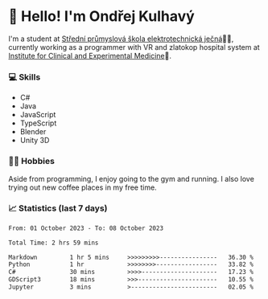 # 👋 Hello! I'm Ondřej Kulhavý

I'm a student at [Střední průmyslová škola elektrotechnická ječná](https://www.spsejecna.cz/)👨‍🎓, currently working as a programmer with VR and zlatokop hospital system at [Institute for Clinical and Experimental Medicine](https://www.ikem.cz/en/)🏥.

### 💻 Skills
- C#
- Java
- JavaScript
- TypeScript
- Blender
- Unity 3D

### 🏋️‍♂️ Hobbies

Aside from programming, I enjoy going to the gym and running. I also love trying out new coffee places in my free time.

### 📈 Statistics (last 7 days)
<!--START_SECTION:waka-->

```txt
From: 01 October 2023 - To: 08 October 2023

Total Time: 2 hrs 59 mins

Markdown         1 hr 5 mins     >>>>>>>>>----------------   36.30 %
Python           1 hr            >>>>>>>>-----------------   33.82 %
C#               30 mins         >>>>---------------------   17.23 %
GDScript3        18 mins         >>>----------------------   10.55 %
Jupyter          3 mins          >------------------------   02.05 %
```

<!--END_SECTION:waka-->



